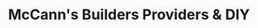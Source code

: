 ---
title: "McCann's Builders Providers & DIY"
url: /dublin/mccanns-builders-providers-and-diy/
shop: doityourself
---